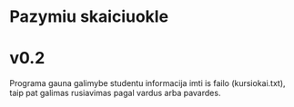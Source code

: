 # Pazymiu skaiciuokle

# v0.2

Programa gauna galimybe studentu informacija imti is failo (kursiokai.txt), taip pat galimas rusiavimas pagal vardus arba pavardes.
